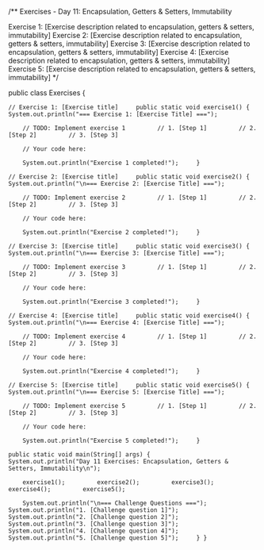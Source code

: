 /** Exercises - Day 11: Encapsulation, Getters & Setters, Immutability

Exercise 1: [Exercise description related to encapsulation, getters & setters, immutability] Exercise 2: [Exercise description related to encapsulation, getters & setters, immutability] Exercise 3: [Exercise description related to encapsulation, getters & setters, immutability] Exercise 4: [Exercise description related to encapsulation, getters & setters, immutability] Exercise 5: [Exercise description related to encapsulation, getters & setters, immutability]  */

public class Exercises {

    // Exercise 1: [Exercise title]     public static void exercise1() {         System.out.println("=== Exercise 1: [Exercise Title] ===");

        // TODO: Implement exercise 1         // 1. [Step 1]         // 2. [Step 2]         // 3. [Step 3]

        // Your code here:

        System.out.println("Exercise 1 completed!");     }

    // Exercise 2: [Exercise title]     public static void exercise2() {         System.out.println("\n=== Exercise 2: [Exercise Title] ===");

        // TODO: Implement exercise 2         // 1. [Step 1]         // 2. [Step 2]         // 3. [Step 3]

        // Your code here:

        System.out.println("Exercise 2 completed!");     }

    // Exercise 3: [Exercise title]     public static void exercise3() {         System.out.println("\n=== Exercise 3: [Exercise Title] ===");

        // TODO: Implement exercise 3         // 1. [Step 1]         // 2. [Step 2]         // 3. [Step 3]

        // Your code here:

        System.out.println("Exercise 3 completed!");     }

    // Exercise 4: [Exercise title]     public static void exercise4() {         System.out.println("\n=== Exercise 4: [Exercise Title] ===");

        // TODO: Implement exercise 4         // 1. [Step 1]         // 2. [Step 2]         // 3. [Step 3]

        // Your code here:

        System.out.println("Exercise 4 completed!");     }

    // Exercise 5: [Exercise title]     public static void exercise5() {         System.out.println("\n=== Exercise 5: [Exercise Title] ===");

        // TODO: Implement exercise 5         // 1. [Step 1]         // 2. [Step 2]         // 3. [Step 3]

        // Your code here:

        System.out.println("Exercise 5 completed!");     }

    public static void main(String[] args) {         System.out.println("Day 11 Exercises: Encapsulation, Getters & Setters, Immutability\n");

        exercise1();         exercise2();         exercise3();         exercise4();         exercise5();

        System.out.println("\n=== Challenge Questions ===");         System.out.println("1. [Challenge question 1]");         System.out.println("2. [Challenge question 2]");         System.out.println("3. [Challenge question 3]");         System.out.println("4. [Challenge question 4]");         System.out.println("5. [Challenge question 5]");     } }
